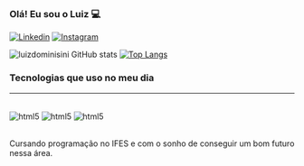 ### Olá! Eu sou o Luiz 💻

[![Linkedin](https://img.shields.io/badge/LinkedIn-0077B5?style=for-the-badge&logo=linkedin&logoColor=white)](https://www.linkedin.com/in/luiz-gustavo-dominisini-b45ba722a/)
[![Instagram](https://img.shields.io/badge/Instagram-E4405F?style=for-the-badge&logo=instagram&logoColor=white)](https://www.instagram.com/luiz_dominisini/)

![luizdominisini GitHub stats](https://github-readme-stats.vercel.app/api?username=luizdominisini&show_icons=true&theme=radical)
[![Top Langs](https://github-readme-stats.vercel.app/api/top-langs/?username=luizdominisini&langs_count=8)](https://github.com/luizdominisini/github-readme-stats)

### Tecnologias que uso no meu dia
<hr/>
<div style='display: inline_block'><br/>
    <img align='center' alt='html5' src='https://img.shields.io/badge/HTML5-E34F26?style=for-the-badge&logo=html5&logoColor=white'/>
   <img align='center' alt='html5' src='https://img.shields.io/badge/JavaScript-F7DF1E?style=for-the-badge&logo=javascript&logoColor=black'/>
   <img align='center' alt='html5' src='https://img.shields.io/badge/CSS3-1572B6?style=for-the-badge&logo=css3&logoColor=white'/>
</div><br/>

Cursando programação no IFES e com o sonho de conseguir um bom futuro nessa área.

